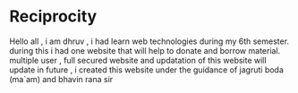 # Reciprocity
Hello all , i am dhruv , i had learn web technologies during my 6th semester. during this i had one website that will help to donate and borrow material. multiple user , full secured website and updatation of this website will update in future , i created this website under the guidance of jagruti boda (ma`am) and bhavin rana sir

